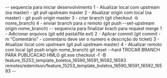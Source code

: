 
-- sequencia para iniciar desenvolvimento
1 - Atualizar local com upstream (na master) - git pull upstream master
2 - Atualizar origin com local (na master) - git push origin master
3 - criar branch (git checkout -b nome_branch)
4 - enviar branch para o remoto (git push --set-upstream origin nome_branch)
-- sequencia para finalizar brach para request merge
1 - Adicionar arquivos (git add pasta\file.ext)
2 - Aplicar commit (git commit -m "Comentário" - comentario deve ser o numero e descrição do ticket)
3 - Atualizar local com upstream (git pull upstream master)
4 - Atualizar remoto com local (git push origin nome_branch)
git reset --hard
TROCAR BRANCH PARA PUBLICACAO HMLG
git.exe checkout -f -B feature_15253_template_boletos_16590_16591_16592_16593 remotes/edemilson/feature_15253_template_boletos_16590_16591_16592_16593 --